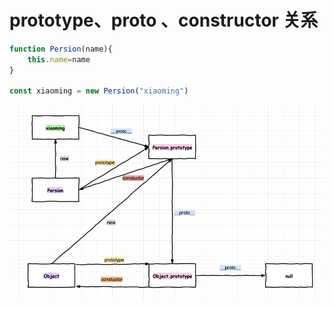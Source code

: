 # prototype、__proto__ 、constructor 关系

```javascript
function Persion(name){
    this.name=name
}

const xiaoming = new Persion("xiaoming")

```
![关系图](/static/prototype%E3%80%81__proto__%20%E3%80%81constructor%20%E5%85%B3%E7%B3%BB-1.png)